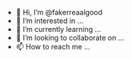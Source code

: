 - 👋 Hi, I’m @fakerreaalgood
- 👀 I’m interested in ...
- 🌱 I’m currently learning ...
- 💞️ I’m looking to collaborate on ...
- 📫 How to reach me ...

<!---
fakerreaalgood/fakerreaalgood is a ✨ special ✨ repository because its `README.md` (this file) appears on your GitHub profile.
You can click the Preview link to take a look at your changes.
--->
